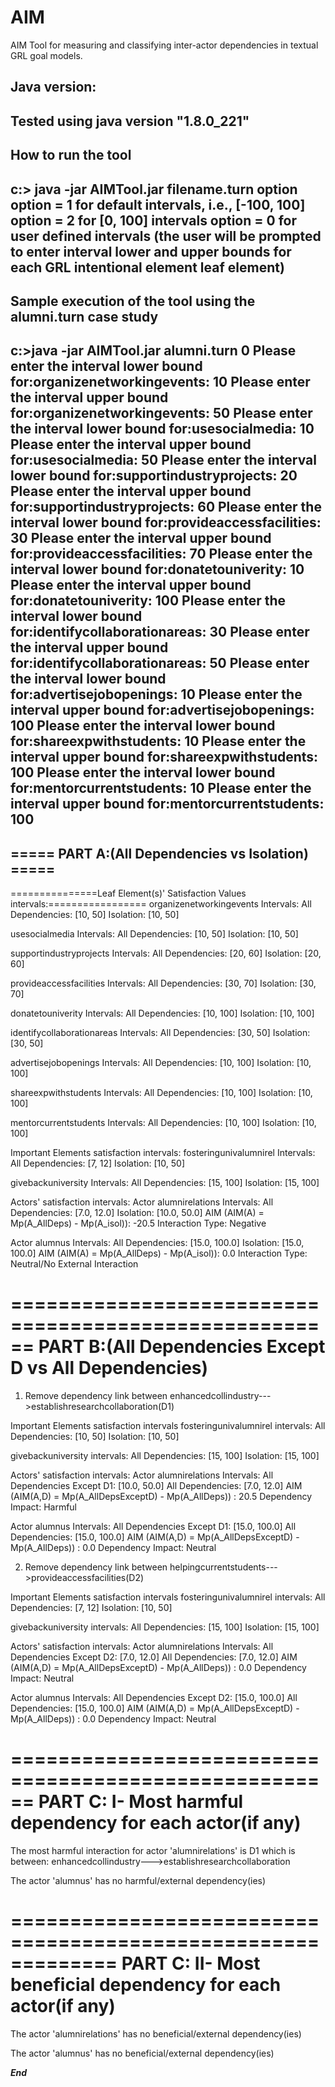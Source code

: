 # AIM
AIM Tool for measuring and classifying inter-actor dependencies in textual GRL goal models.

Java version: 
----------------

Tested using java version "1.8.0_221"
-----------------------------------
How to run the tool
------------------------
c:\> java -jar AIMTool.jar filename.turn option
option = 1 for default intervals, i.e., [-100, 100]
option = 2 for [0, 100] intervals
option = 0 for user defined intervals (the user will be prompted to enter interval lower and upper bounds for each GRL intentional element leaf element)
------------------------------
Sample execution of the tool using the alumni.turn case study
------------------------------
c:\>java -jar AIMTool.jar alumni.turn 0
Please enter the interval lower bound for:organizenetworkingevents:
10
Please enter the interval upper bound for:organizenetworkingevents:
50
Please enter the interval lower bound for:usesocialmedia:
10
Please enter the interval upper bound for:usesocialmedia:
50
Please enter the interval lower bound for:supportindustryprojects:
20
Please enter the interval upper bound for:supportindustryprojects:
60
Please enter the interval lower bound for:provideaccessfacilities:
30
Please enter the interval upper bound for:provideaccessfacilities:
70
Please enter the interval lower bound for:donatetouniverity:
10
Please enter the interval upper bound for:donatetouniverity:
100
Please enter the interval lower bound for:identifycollaborationareas:
30
Please enter the interval upper bound for:identifycollaborationareas:
50
Please enter the interval lower bound for:advertisejobopenings:
10
Please enter the interval upper bound for:advertisejobopenings:
100
Please enter the interval lower bound for:shareexpwithstudents:
10
Please enter the interval upper bound for:shareexpwithstudents:
100
Please enter the interval lower bound for:mentorcurrentstudents:
10
Please enter the interval upper bound for:mentorcurrentstudents:
100
-------------------------------------------------
===== PART A:(All Dependencies vs Isolation) =====
-------------------------------------------------------

===============Leaf Element(s)' Satisfaction Values intervals:=================
organizenetworkingevents Intervals:
All Dependencies:       [10, 50]
Isolation:              [10, 50]

usesocialmedia Intervals:
All Dependencies:       [10, 50]
Isolation:              [10, 50]

supportindustryprojects Intervals:
All Dependencies:       [20, 60]
Isolation:              [20, 60]

provideaccessfacilities Intervals:
All Dependencies:       [30, 70]
Isolation:              [30, 70]

donatetouniverity Intervals:
All Dependencies:       [10, 100]
Isolation:              [10, 100]

identifycollaborationareas Intervals:
All Dependencies:       [30, 50]
Isolation:              [30, 50]

advertisejobopenings Intervals:
All Dependencies:       [10, 100]
Isolation:              [10, 100]

shareexpwithstudents Intervals:
All Dependencies:       [10, 100]
Isolation:              [10, 100]

mentorcurrentstudents Intervals:
All Dependencies:       [10, 100]
Isolation:              [10, 100]

Important Elements satisfaction intervals:
fosteringunivalumnirel Intervals:
All Dependencies:       [7, 12]
Isolation:              [10, 50]

givebackuniversity Intervals:
All Dependencies:       [15, 100]
Isolation:              [15, 100]

Actors' satisfaction intervals:
Actor alumnirelations Intervals:
All Dependencies:       [7.0, 12.0]
Isolation:      [10.0, 50.0]
AIM (AIM(A) = Mp(A_AllDeps) - Mp(A_isol)): -20.5
Interaction Type: Negative

Actor alumnus Intervals:
All Dependencies:       [15.0, 100.0]
Isolation:      [15.0, 100.0]
AIM (AIM(A) = Mp(A_AllDeps) - Mp(A_isol)): 0.0
Interaction Type: Neutral/No External Interaction

======================================================
PART B:(All Dependencies Except D vs All Dependencies)
======================================================
1) Remove dependency link between enhancedcollindustry--->establishresearchcollaboration(D1)


Important Elements satisfaction intervals
fosteringunivalumnirel intervals:
All Dependencies:       [10, 50]
Isolation:              [10, 50]

givebackuniversity intervals:
All Dependencies:       [15, 100]
Isolation:              [15, 100]

Actors' satisfaction intervals:
Actor alumnirelations Intervals:
All Dependencies Except D1:     [10.0, 50.0]
All Dependencies:               [7.0, 12.0]
AIM (AIM(A,D) = Mp(A_AllDepsExceptD) - Mp(A_AllDeps)) : 20.5
Dependency Impact: Harmful

Actor alumnus Intervals:
All Dependencies Except D1:     [15.0, 100.0]
All Dependencies:               [15.0, 100.0]
AIM (AIM(A,D) = Mp(A_AllDepsExceptD) - Mp(A_AllDeps)) : 0.0
Dependency Impact: Neutral

2) Remove dependency link between helpingcurrentstudents--->provideaccessfacilities(D2)

Important Elements satisfaction intervals
fosteringunivalumnirel intervals:
All Dependencies:       [7, 12]
Isolation:              [10, 50]

givebackuniversity intervals:
All Dependencies:       [15, 100]
Isolation:              [15, 100]

Actors' satisfaction intervals:
Actor alumnirelations Intervals:
All Dependencies Except D2:     [7.0, 12.0]
All Dependencies:               [7.0, 12.0]
AIM (AIM(A,D) = Mp(A_AllDepsExceptD) - Mp(A_AllDeps)) : 0.0
Dependency Impact: Neutral

Actor alumnus Intervals:
All Dependencies Except D2:     [15.0, 100.0]
All Dependencies:               [15.0, 100.0]
AIM (AIM(A,D) = Mp(A_AllDepsExceptD) - Mp(A_AllDeps)) : 0.0
Dependency Impact: Neutral

======================================================
PART C: I- Most harmful dependency for each actor(if any)
=====================================

The most harmful interaction for actor 'alumnirelations' is D1 which is between: enhancedcollindustry--->establishresearchcollaboration

The actor 'alumnus' has no harmful/external dependency(ies)

=============================================================
PART C: II- Most beneficial dependency for each actor(if any)
=============================================================
The actor 'alumnirelations' has no beneficial/external dependency(ies)

The actor 'alumnus' has no beneficial/external dependency(ies)

*****************************************End*****************************************
 
